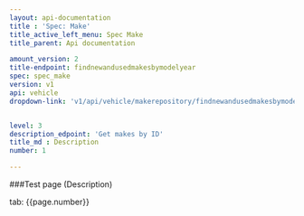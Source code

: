 ```yaml
---
layout: api-documentation
title : 'Spec: Make'
title_active_left_menu: Spec Make
title_parent: Api documentation

amount_version: 2
title-endpoint: findnewandusedmakesbymodelyear
spec: spec_make
version: v1
api: vehicle
dropdown-link: 'v1/api/vehicle/makerepository/findnewandusedmakesbymodelyear'


level: 3
description_edpoint: 'Get makes by ID'
title_md : Description
number: 1

---
```



###Test page (Description)

tab: {{page.number}}


